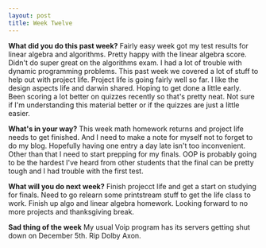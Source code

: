 ```yaml
---
layout: post
title: Week Twelve
---
```


**What did you do this past week?**
Fairly easy week got my test results for linear algebra and algorithms. Pretty happy with the linear algebra score. Didn't do super great on the
algorithms exam. I had a lot of trouble with dynamic programming problems. This past week we covered a lot of stuff to help out with project life.
Project life is going fairly well so far. I like the design aspects life and darwin shared. Hoping to get done a little early. Been scoring a lot better
on quizzes recently so that's pretty neat. Not sure if I'm understanding this material better or if the quizzes are just a little easier. 

**What's in your way?**
This week math homework returns and project life needs to get finished. And I need to make a note for myself not to forget to do my blog. Hopefully having one entry a day late
isn't too inconvenient. Other than that I need to start prepping for my finals. OOP is probably going to be the hardest I've heard from other students that the final
can be pretty tough and I had trouble with the first test.
 
**What will you do next week?**
Finish projecct life and get a start on studying for finals. Need to go relearn some printstream stuff to get the life class to work.
Finish up algo and linear algebra homework. Looking forward to no more projects and thanksgiving break.

**Sad thing of the week**
My usual Voip program has its servers getting shut down on December 5th.
Rip Dolby Axon. 

